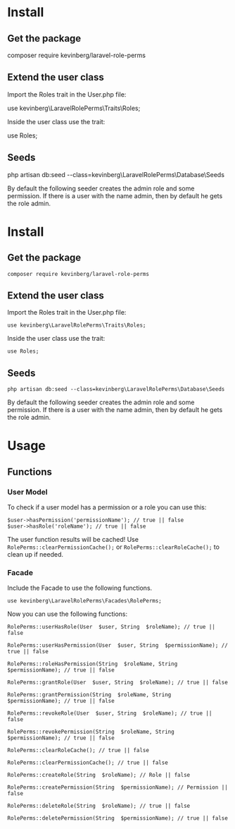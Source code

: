 
# Install

## Get the package



composer require kevinberg/laravel-role-perms



## Extend the user class



Import the Roles trait in the User.php file:



use kevinberg\LaravelRolePerms\Traits\Roles;



Inside the user class use the trait:



use Roles;



## Seeds



php artisan db:seed --class=kevinberg\LaravelRolePerms\Database\Seeds



By default the following seeder creates the admin role and some permission. If there is a user with the name admin, then by default he gets the role admin.



# Install

## Get the package



    composer require kevinberg/laravel-role-perms



## Extend the user class



Import the Roles trait in the User.php file:



    use kevinberg\LaravelRolePerms\Traits\Roles;



Inside the user class use the trait:



    use Roles;



## Seeds



    php artisan db:seed --class=kevinberg\LaravelRolePerms\Database\Seeds



By default the following seeder creates the admin role and some permission. If there is a user with the name admin, then by default he gets the role admin.



# Usage



## Functions



### User Model

To check if a user model has a permission or a role you can use this:

    $user->hasPermission('permissionName'); // true || false
    $user->hasRole('roleName'); // true || false

The user function results will be cached!
Use `RolePerms::clearPermissionCache();` or `RolePerms::clearRoleCache();` to clean up if needed.

### Facade

Include the Facade to use the following functions.

    use kevinberg\LaravelRolePerms\Facades\RolePerms;

Now you can use the following functions:

    RolePerms::userHasRole(User  $user, String  $roleName); // true || false

    RolePerms::userHasPermission(User  $user, String  $permissionName); // true || false

	RolePerms::roleHasPermission(String  $roleName, String  $permissionName); // true || false

	RolePerms::grantRole(User  $user, String  $roleName); // true || false

	RolePerms::grantPermission(String  $roleName, String  $permissionName); // true || false

	RolePerms::revokeRole(User  $user, String  $roleName); // true || false

	RolePerms::revokePermission(String  $roleName, String  $permissionName); // true || false

	RolePerms::clearRoleCache(); // true || false

	RolePerms::clearPermissionCache(); // true || false

	RolePerms::createRole(String  $roleName); // Role || false

	RolePerms::createPermission(String  $permissionName); // Permission || false

	RolePerms::deleteRole(String  $roleName); // true || false

	RolePerms::deletePermission(String  $permissionName); // true || false